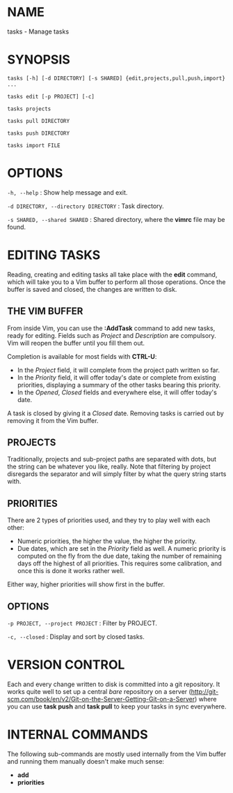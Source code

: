 # NAME

tasks - Manage tasks

# SYNOPSIS

`tasks [-h] [-d DIRECTORY] [-s SHARED] {edit,projects,pull,push,import} ...`

`tasks edit [-p PROJECT] [-c]`

`tasks projects`

`tasks pull DIRECTORY`

`tasks push DIRECTORY`

`tasks import FILE`

# OPTIONS

`-h, --help`
:   Show help message and exit.

`-d DIRECTORY, --directory DIRECTORY`
:   Task directory.


`-s SHARED, --shared SHARED`
:   Shared directory, where the **vimrc** file may be found.


# EDITING TASKS

Reading, creating and editing tasks all take place with the **edit**
command, which will take you to a Vim buffer to perform all those operations.
Once the buffer is saved and closed, the changes are written to disk.

## THE VIM BUFFER

From inside Vim, you can use the **:AddTask** command to add new tasks, ready
for editing. Fields such as *Project* and *Description* are compulsory. Vim
will reopen the buffer until you fill them out.

Completion is available for most fields with **CTRL-U**:

  - In the *Project* field, it will complete from the project path
    written so far.
  - In the *Priority* field, it will offer today's date or complete from
    existing priorities, displaying a summary of the other tasks bearing this
    priority.
  - In the *Opened*, *Closed* fields and everywhere else, it will offer
    today's date.

A task is closed by giving it a *Closed* date.
Removing tasks is carried out by removing it from the Vim buffer.

## PROJECTS

Traditionally, projects and sub-project paths are separated with dots, but
the string can be whatever you like, really. Note that filtering by project
disregards the separator and will simply filter by what the query string
starts with.

## PRIORITIES

There are 2 types of priorities used, and they try to play well with each
other:

  - Numeric priorities, the higher the value, the higher the priority.
  - Due dates, which are set in the *Priority* field as well. A numeric
    priority is computed on the fly from the due date, taking the number
    of remaining days off the highest of all priorities. This requires some
    calibration, and once this is done it works rather well.

Either way, higher priorities will show first in the buffer.

## OPTIONS

`-p PROJECT, --project PROJECT`
:   Filter by PROJECT.

`-c, --closed`
:   Display and sort by closed tasks.

# VERSION CONTROL

Each and every change written to disk is committed into a git repository.
It works quite well to set up a central *bare* repository on a server
(http://git-scm.com/book/en/v2/Git-on-the-Server-Getting-Git-on-a-Server)
where you can use **task push** and **task pull** to keep your tasks in sync
everywhere.

# INTERNAL COMMANDS

The following sub-commands are mostly used internally from the Vim buffer
and running them manually doesn't make much sense:

   - **add**
   - **priorities**
